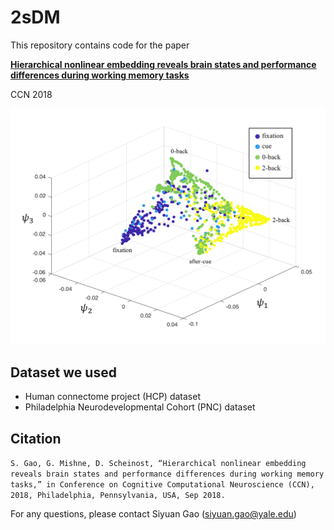 # 2sDM
This repository contains code for the paper

[**Hierarchical nonlinear embedding reveals brain states and performance differences during working memory tasks**](https://ccneuro.org/2018/proceedings/1139.pdf)

CCN 2018

![hcp_embedding](output/hcp_embedding.png?raw=true "HCP embedding")

## Dataset we used
- Human connectome project (HCP) dataset
- Philadelphia Neurodevelopmental Cohort (PNC) dataset

## Citation
`S. Gao, G. Mishne, D. Scheinost, “Hierarchical nonlinear embedding reveals brain states and performance differences during working memory tasks,” in Conference on Cognitive Computational Neuroscience (CCN), 2018, Philadelphia, Pennsylvania, USA, Sep 2018.`

For any questions, please contact Siyuan Gao (siyuan.gao@yale.edu)
